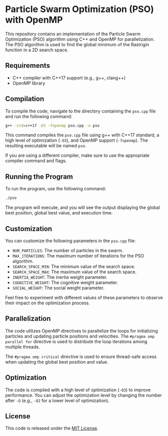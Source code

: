 # Particle Swarm Optimization (PSO) with OpenMP

This repository contains an implementation of the Particle Swarm Optimization (PSO) algorithm using C++ and OpenMP for parallelization. The PSO algorithm is used to find the global minimum of the Rastrigin function in a 2D search space.

## Requirements

- C++ compiler with C++17 support (e.g., g++, clang++)
- OpenMP library

## Compilation

To compile the code, navigate to the directory containing the `pso.cpp` file and run the following command:

```bash
g++ -std=c++17 -O3 -fopenmp pso.cpp -o pso
```

This command compiles the `pso.cpp` file using g++ with C++17 standard, a high level of optimization (`-O3`), and OpenMP support (`-fopenmp`). The resulting executable will be named `pso`.

If you are using a different compiler, make sure to use the appropriate compiler command and flags.

## Running the Program

To run the program, use the following command:

```bash
./pso
```

The program will execute, and you will see the output displaying the global best position, global best value, and execution time.

## Customization

You can customize the following parameters in the `pso.cpp` file:

- `NUM_PARTICLES`: The number of particles in the swarm.
- `MAX_ITERATIONS`: The maximum number of iterations for the PSO algorithm.
- `SEARCH_SPACE_MIN`: The minimum value of the search space.
- `SEARCH_SPACE_MAX`: The maximum value of the search space.
- `INERTIA_WEIGHT`: The inertia weight parameter.
- `COGNITIVE_WEIGHT`: The cognitive weight parameter.
- `SOCIAL_WEIGHT`: The social weight parameter.

Feel free to experiment with different values of these parameters to observe their impact on the optimization process.

## Parallelization

The code utilizes OpenMP directives to parallelize the loops for initializing particles and updating particle positions and velocities. The `#pragma omp parallel for` directive is used to distribute the loop iterations among multiple threads.

The `#pragma omp critical` directive is used to ensure thread-safe access when updating the global best position and value.

## Optimization

The code is compiled with a high level of optimization (`-O3`) to improve performance. You can adjust the optimization level by changing the number after `-O` (e.g., `-O2` for a lower level of optimization).

## License

This code is released under the [MIT License](https://opensource.org/licenses/MIT).
